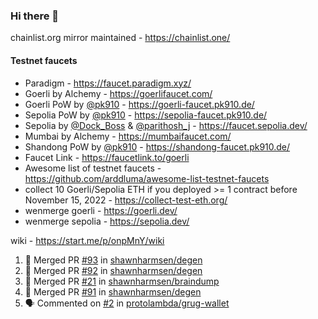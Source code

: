 ### Hi there 👋

chainlist.org mirror maintained - https://chainlist.one/

#### Testnet faucets
- Paradigm - https://faucet.paradigm.xyz/
- Goerli by Alchemy - https://goerlifaucet.com/
- Goerli PoW by [@pk910](https://github.com/pk910/PoWFaucet) - https://goerli-faucet.pk910.de/
- Sepolia PoW by [@pk910](https://github.com/pk910/PoWFaucet) - https://sepolia-faucet.pk910.de/
- Sepolia by [@Dock_Boss](https://twitter.com/Dock_Boss) & [@parithosh_j](https://twitter.com/parithosh_j) - https://faucet.sepolia.dev/
- Mumbai by Alchemy - https://mumbaifaucet.com/
- Shandong PoW by [@pk910](https://github.com/pk910/PoWFaucet) - https://shandong-faucet.pk910.de/ 
- Faucet Link - https://faucetlink.to/goerli
- Awesome list of testnet faucets - https://github.com/arddluma/awesome-list-testnet-faucets
- collect 10 Goerli/Sepolia ETH if you deployed >= 1 contract before November 15, 2022 - https://collect-test-eth.org/
- wenmerge goerli - https://goerli.dev/
- wenmerge sepolia - https://sepolia.dev/ 

wiki - https://start.me/p/onpMnY/wiki

<!--START_SECTION:activity-->
1. 🎉 Merged PR [#93](https://github.com/shawnharmsen/degen/pull/93) in [shawnharmsen/degen](https://github.com/shawnharmsen/degen)
2. 🎉 Merged PR [#92](https://github.com/shawnharmsen/degen/pull/92) in [shawnharmsen/degen](https://github.com/shawnharmsen/degen)
3. 🎉 Merged PR [#21](https://github.com/shawnharmsen/braindump/pull/21) in [shawnharmsen/braindump](https://github.com/shawnharmsen/braindump)
4. 🎉 Merged PR [#91](https://github.com/shawnharmsen/degen/pull/91) in [shawnharmsen/degen](https://github.com/shawnharmsen/degen)
5. 🗣 Commented on [#2](https://github.com/protolambda/grug-wallet/pull/2#issuecomment-1837568671) in [protolambda/grug-wallet](https://github.com/protolambda/grug-wallet)
<!--END_SECTION:activity-->
